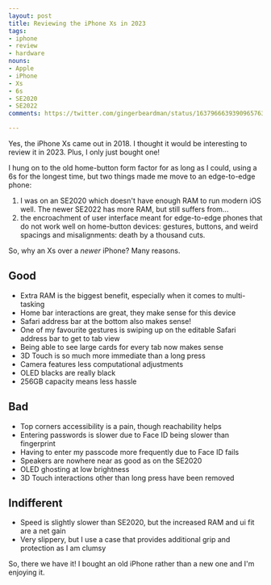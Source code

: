 ```yaml
---
layout: post
title: Reviewing the iPhone Xs in 2023
tags:
- iphone
- review
- hardware
nouns:
- Apple
- iPhone
- Xs
- 6s
- SE2020
- SE2022
comments: https://twitter.com/gingerbeardman/status/1637966639390965763

---
```


Yes, the iPhone Xs came out in 2018. I thought it would be interesting to review it in 2023. Plus, I only just bought one!

I hung on to the old home-button form factor for as long as I could, using a 6s for the longest time, but two things made me move to an edge-to-edge phone:

1. I was on an SE2020 which doesn't have enough RAM to run modern iOS well. The newer SE2022 has more RAM, but still suffers from...
2. the encroachment of user interface meant for edge-to-edge phones that do not work well on home-button devices: gestures, buttons, and weird spacings and misalignments: death by a thousand cuts.

So, why an Xs over a *newer* iPhone? Many reasons.

## Good
- Extra RAM is the biggest benefit, especially when it comes to multi-tasking
- Home bar interactions are great, they make sense for this device
- Safari address bar at the bottom also makes sense!
- One of my favourite gestures is swiping up on the editable Safari address bar to get to tab view
- Being able to see large cards for every tab now makes sense
- 3D Touch is so much more immediate than a long press
- Camera features less computational adjustments
- OLED blacks are really black
- 256GB capacity means less hassle

## Bad
- Top corners accessibility is a pain, though reachability helps
- Entering passwords is slower due to Face ID being slower than fingerprint
- Having to enter my passcode more frequently due to Face ID fails
- Speakers are nowhere near as good as on the SE2020
- OLED ghosting at low brightness
- 3D Touch interactions other than long press have been removed

## Indifferent
- Speed is slightly slower than SE2020, but the increased RAM and ui fit are a net gain
- Very slippery, but I use a case that provides additional grip and protection as I am clumsy

So, there we have it! I bought an old iPhone rather than a new one and I'm enjoying it.
